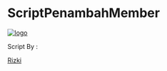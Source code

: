 # ScriptPenambahMember

[![ logo](IMG_20210616_123826_835.jpg)](https://github.com/Rizki636)

Script By :

[Rizki](https://t.me/Rizki636)
